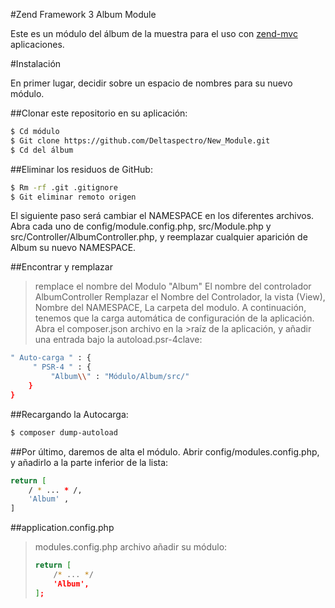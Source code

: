 #Zend Framework 3 Album Module

Este es un módulo del álbum de la muestra para el uso con [zend-mvc](https://docs.zendframework.com/zend-mvc) aplicaciones.

#Instalación

En primer lugar, decidir sobre un espacio de nombres para su nuevo módulo.

##Clonar este repositorio en su aplicación:
```bash
$ Cd módulo
$ Git clone https://github.com/Deltaspectro/New_Module.git
$ Cd del álbum
```
##Eliminar los residuos de GitHub:
```bash
$ Rm -rf .git .gitignore
$ Git eliminar remoto origen
```
El siguiente paso será cambiar el NAMESPACE en los diferentes archivos. Abra cada uno de config/module.config.php, src/Module.php y src/Controller/AlbumController.php, y reemplazar cualquier aparición de Album su nuevo NAMESPACE.

##Encontrar y remplazar

>remplace el nombre del Modulo "Album"
>El nombre del controlador AlbumController
>Remplazar el Nombre del Controlador, la vista (View), Nombre del NAMESPACE,
>La carpeta del modulo.
>A continuación, tenemos que la carga automática de configuración de la aplicación. Abra el composer.json archivo en la >raíz de la aplicación, y añadir una entrada bajo la autoload.psr-4clave:
```bash
" Auto-carga " : {
     " PSR-4 " : {
         "Album\\" : "Módulo/Album/src/"
    }
}
```
>

##Recargando la Autocarga:

```bash
$ composer dump-autoload
```

##Por último, daremos de alta el módulo. 
Abrir config/modules.config.php, y añadirlo a la parte inferior de la lista:
```bash
return [ 
    / * ... * /,
    'Album' , 
]    
```
##application.config.php

>modules.config.php archivo añadir su módulo:
>
> ```bash
> return [
>     /* ... */
>     'Album',
> ];
>```    

